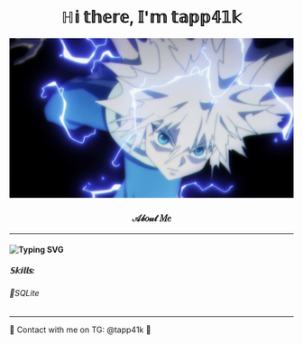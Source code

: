 <h1 align="center">ℍ𝕚 𝕥𝕙𝕖𝕣𝕖, 𝕀'𝕞 𝕥𝕒𝕡𝕡𝟜𝟙𝕜</h1>
<center><img src="https://github.com/tapp41k/tapp41k/blob/main/pic.jpg"></center>
<h3 align="center">
𝒜𝒷𝑜𝓊𝓉 𝑀𝑒
<hr>
</h3>
<h4 href="https://git.io/typing-svg"><img src="https://readme-typing-svg.demolab.com?font=Fira+Code&pause=1000&color=F7F7F7&center=true&vCenter=true&multiline=true&width=435&lines=%F0%9F%90%8D+Young+Python+Developer+%F0%9F%90%8D" alt="Typing SVG" /></h4>
<h5>𝕊𝕜𝕚𝕝𝕝𝕤:</h5>
<h6>💉SQLite</h6>
<h8 align="right">
<hr>
</h8>
<h12 align="left">💬 Contact with me on TG: @tapp41k 💓</h12>

<!---
tapp41k/tapp41k is a ✨ special ✨ repository because its `README.md` (this file) appears on your GitHub profile.
You can click the Preview link to take a look at your changes.
--->
